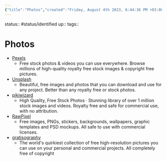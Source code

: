 ```yaml
---
{"title":"Photos","created":"Friday, August 4th 2023, 6:44:36 PM +03:00","modified":"Friday, August 4th 2023, 8:01:41 PM +03:00","dg-publish":true,"permalink":"/00-09-metadata/07-resources/07-03-photos/","dgPassFrontmatter":true,"updated":""}
---
```



status:: #status/identified 
up:: 
tags::

# Photos

- [Pexels](https://www.pexels.com/)
	- Free stock photos & videos you can use everywhere. Browse millions of high-quality royalty free stock images & copyright free pictures.
- [Unsplash](https://unsplash.com/)
	- Beautiful, free images and photos that you can download and use for any project. Better than any royalty free or stock photos.
- [pikiwizard](https://pikwizard.com/)
	- High Quality, Free Stock Photos · Stunning library of over 1 million stock images and videos. Royalty free and safe for commercial use, with no attribution.
- [RawPixel](https://www.rawpixel.com/)
	- Free images, PNGs, stickers, backgrounds, wallpapers, graphic templates and PSD mockups. All safe to use with commercial licenses.
- [gratisography](https://gratisography.com/)
	- The world's quirkiest collection of free high-resolution pictures you can use on your personal and commercial projects. All completely free of copyright